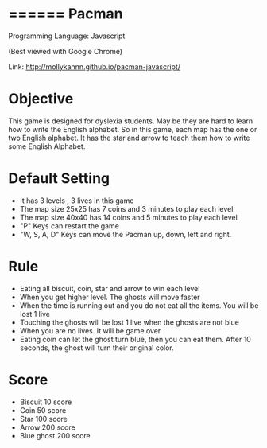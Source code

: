 ======
Pacman
======
Programming Language: Javascript

(Best viewed with Google Chrome)

Link: http://mollykannn.github.io/pacman-javascript/

Objective
=====
This game is designed for dyslexia students. May be they are hard to learn
how to write the English alphabet. So in this game, each map has the one or
two English alphabet. It has the star and arrow to teach them how to write
some English Alphabet.


Default Setting
=====
- It has 3 levels , 3 lives in this game
- The map size 25x25 has 7 coins and 3 minutes to play each level
- The map size 40x40 has 14 coins and 5 minutes to play each level
- "P" Keys can restart the game
- "W, S, A, D" Keys can move the Pacman up, down, left and right.

Rule
=====
- Eating all biscuit, coin, star and arrow to win each level
- When you get higher level. The ghosts will move faster
- When the time is running out and you do not eat all the items. You will be lost 1 live
- Touching the ghosts will be lost 1 live when the ghosts are not blue
- When you are no lives. It will be game over
- Eating coin can let the ghost turn blue, then you can eat them. After 10 seconds, the ghost will turn their original color.

Score
=====
- Biscuit	10 score
- Coin	50 score
- Star	100 score
- Arrow	200 score
- Blue ghost	200 score